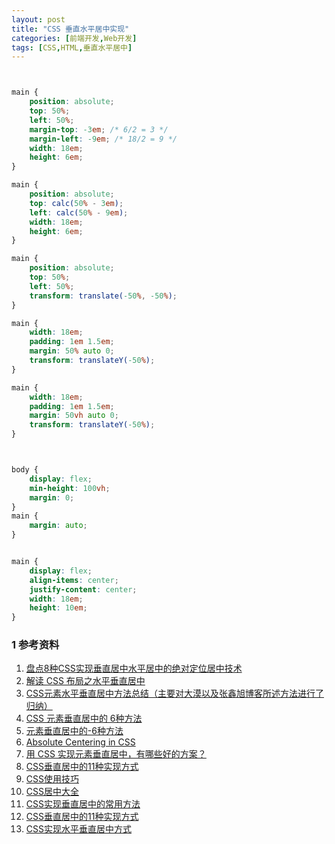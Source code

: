 ```yaml
---
layout: post
title: "CSS 垂直水平居中实现"
categories: [前端开发,Web开发]
tags: [CSS,HTML,垂直水平居中]
---
```




```css


main {
    position: absolute;
    top: 50%;
    left: 50%;
    margin-top: -3em; /* 6/2 = 3 */
    margin-left: -9em; /* 18/2 = 9 */
    width: 18em;
    height: 6em;
}

main {
    position: absolute;
    top: calc(50% - 3em);
    left: calc(50% - 9em);
    width: 18em;
    height: 6em;
}

main {
    position: absolute;
    top: 50%;
    left: 50%;
    transform: translate(-50%, -50%);
}

main {
    width: 18em;
    padding: 1em 1.5em;
    margin: 50% auto 0;
    transform: translateY(-50%);
}

main {
    width: 18em;
    padding: 1em 1.5em;
    margin: 50vh auto 0;
    transform: translateY(-50%);
}



body {
    display: flex;
    min-height: 100vh;
    margin: 0;
}
main {
    margin: auto;
}


main {
    display: flex;
    align-items: center;
    justify-content: center;
    width: 18em;
    height: 10em;
}
```







### 1 参考资料

1. [盘点8种CSS实现垂直居中水平居中的绝对定位居中技术](http://blog.csdn.net/freshlover/article/details/11579669)
2. [解读 CSS 布局之水平垂直居中](http://www.tuicool.com/articles/FZzQreV)
3. [CSS元素水平垂直居中方法总结（主要对大漠以及张鑫旭博客所述方法进行了归纳）](http://www.cnblogs.com/Dudy/p/4085292.html)
4. [CSS 元素垂直居中的 6种方法](http://blog.csdn.net/wolinxuebin/article/details/7615098)
5. [元素垂直居中的-6种方法](http://blog.zhourunsheng.com/2012/03/css-元素垂直居中的-6种方法/)
6. [Absolute Centering in CSS](http://codepen.io/shshaw/details/gEiDt)
7. [用 CSS 实现元素垂直居中，有哪些好的方案？](https://www.zhihu.com/question/20543196)
8. [CSS垂直居中的11种实现方式](http://blog.csdn.net/sinat_27346451/article/details/78807294)
9. [CSS使用技巧](http://www.ruanyifeng.com/blog/2010/03/css_cookbook.html)
10. [CSS居中大全](https://www.jianshu.com/p/94e6f0ac039d)
11. [CSS实现垂直居中的常用方法](http://www.cnblogs.com/yugege/p/5246652.html)
12. [CSS垂直居中的11种实现方式](http://www.cnblogs.com/zhouhuan/p/vertical_center.html)
13. [CSS实现水平垂直居中方式](http://www.cnblogs.com/mengfangui/p/7227486.html)